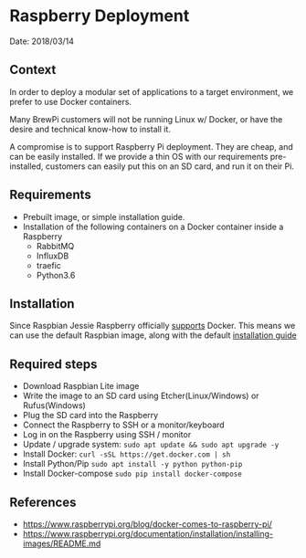 # Raspberry Deployment

Date: 2018/03/14

## Context

In order to deploy a modular set of applications to a target environment, we prefer to use Docker containers.

Many BrewPi customers will not be running Linux w/ Docker, or have the desire and technical know-how to install it.

A compromise is to support Raspberry Pi deployment. They are cheap, and can be easily installed.
If we provide a thin OS with our requirements pre-installed, customers can easily put this on an SD card, and run it on their Pi.

## Requirements

* Prebuilt image, or simple installation guide.
* Installation of the following containers on a Docker container inside a Raspberry
    * RabbitMQ
    * InfluxDB
    * traefic
    * Python3.6


## Installation

Since Raspbian Jessie Raspberry officially [supports][1] Docker.
This means we can use the default Raspbian image, along with the default [installation guide][2]

## Required steps

* Download Raspbian Lite image
* Write the image to an SD card using Etcher(Linux/Windows) or Rufus(Windows)
* Plug the SD card into the Raspberry
* Connect the Raspberry to SSH or a monitor/keyboard
* Log in on the Raspberry using SSH / monitor
* Update / upgrade system: `sudo apt update && sudo apt upgrade -y`
* Install Docker: `curl -sSL https://get.docker.com | sh`
* Install Python/Pip `sudo apt install -y python python-pip`
* Install Docker-compose `sudo pip install docker-compose`


[1]: https://www.raspberrypi.org/blog/docker-comes-to-raspberry-pi/
[2]: https://www.raspberrypi.org/documentation/installation/installing-images/README.md


## References

* https://www.raspberrypi.org/blog/docker-comes-to-raspberry-pi/
* https://www.raspberrypi.org/documentation/installation/installing-images/README.md